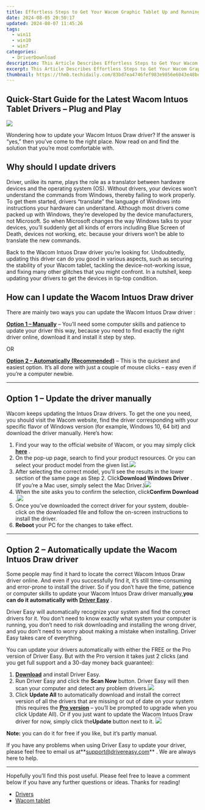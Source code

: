 ```yaml
---
title: Effortless Steps to Get Your Wacom Graphic Tablet Up and Running
date: 2024-08-05 20:50:17
updated: 2024-08-07 11:45:26
tags:
  - win11
  - win10
  - win7
categories:
  - DriverDownload
description: This Article Describes Effortless Steps to Get Your Wacom Graphic Tablet Up and Running
excerpt: This Article Describes Effortless Steps to Get Your Wacom Graphic Tablet Up and Running
thumbnail: https://thmb.techidaily.com/83bd7ea4746fef983e9856e6043e48be8dfdd87c4406254504ec111012f48674.jpg
---
```


## Quick-Start Guide for the Latest Wacom Intuos Tablet Drivers – Plug and Play

![](https://images.drivereasy.com/wp-content/uploads/2019/08/image-142.png)

 Wondering how to update your Wacom Intuos Draw driver? If the answer is “yes,” then you’ve come to the right place. Now read on and find the solution that you’re most comfortable with.

## Why should I update drivers

 Driver, unlike its name, plays the role as a translator between hardware devices and the operating system (OS). Without drivers, your devices won’t understand the commands from Windows, thereby failing to work properly. To get them started, drivers “translate” the language of Windows into instructions your hardware can understand. Although most drivers come packed up with Windows, they’re developed by the device manufacturers, not Microsoft. So when Microsoft changes the way Windows talks to your devices, you’ll suddenly get all kinds of errors including Blue Screen of Death, devices not working, etc. because your drivers won’t be able to translate the new commands.

 Back to the Wacom Intuos Draw driver you’re looking for. Undoubtedly, updating this driver can do you good in various aspects, such as securing the stability of your Wacom tablet, tackling the device-not-working issue, and fixing many other glitches that you might confront. In a nutshell, keep updating your drivers to get the devices in tip-top condition.

## How can I update the Wacom Intuos Draw driver

There are mainly two ways you can update the Wacom Intuos Draw driver :

**[Option 1 – Manually](https://tools.techidaily.com/drivereasy/download/)**  – You’ll need some computer skills and patience to update your driver this way, because you need to find exactly the right driver online, download it and install it step by step.  

 OR  

**[Option 2 – Automatically (Recommended)](https://tools.techidaily.com/drivereasy/download/)**  – This is the quickest and easiest option. It’s all done with just a couple of mouse clicks – easy even if you’re a computer newbie.

---

## Option 1 – Update the driver manually

 Wacom keeps updating the Intuos Draw drivers. To get the one you need, you should visit the Wacom website, find the driver corresponding with your specific flavor of Windows version (for example, Windows 10, 64 bit) and download the driver manually. Here’s how:

1. Find your way to the official website of Wacom, or you may simply click **[here](https://www.wacom.com/en-cn/support/product-support/drivers?field%5Fsupported%5Fos%5Ftid=50&field%5Fsupported%5Ftablets%5Ftid=All)**  .
2. On the pop-up page, search to find your product resources. Or you can select your product model from the given list.![](https://images.drivereasy.com/wp-content/uploads/2019/08/image-151.png)
3. After selecting the correct model, you’ll see the results in the lower section of the same page as Step 2\. Click**Download Windows Driver** . (If you’re a Mac user, simply select the Mac Driver.)![](https://images.drivereasy.com/wp-content/uploads/2019/08/image-155.png)
4. When the site asks you to confirm the selection, click**Confirm Download** .![](https://images.drivereasy.com/wp-content/uploads/2019/08/image-157.png)
5. Once you’ve downloaded the correct driver for your system, double-click on the downloaded file and follow the on-screen instructions to install the driver.
6. **Reboot** your PC for the changes to take effect.

---

## Option 2 – Automatically update the Wacom Intuos Draw driver

 Some people may find it hard to locate the correct Wacom Intuos Draw driver online. And even if you successfully find it, it’s still time-consuming and error-prone to install the driver. So if you don’t have the time, patience or computer skills to update your Wacom Intuos Draw driver manually,**you can do it automatically with** **[Driver Easy](https://tools.techidaily.com/drivereasy/download/)**  .

 Driver Easy will automatically recognize your system and find the correct drivers for it. You don’t need to know exactly what system your computer is running, you don’t need to risk downloading and installing the wrong driver, and you don’t need to worry about making a mistake when installing. Driver Easy takes care of everything.

 You can update your drivers automatically with either the FREE or the Pro version of Driver Easy. But with the Pro version it takes just 2 clicks (and you get full support and a 30-day money back guarantee):

1. **[Download](https://tools.techidaily.com/drivereasy/download/)**  and install Driver Easy.
2. Run Driver Easy and click the **Scan Now** button. Driver Easy will then scan your computer and detect any problem drivers.![](https://images.drivereasy.com/wp-content/uploads/2019/08/2019-08-09_12-35-42.jpg)
3. Click **Update All** to automatically download and install the correct version of all the drivers that are missing or out of date on your system (this requires the **[Pro version](https://tools.techidaily.com/drivereasy/download/)**  – you’ll be prompted to upgrade when you click Update All). Or if you just want to update the Wacom Intuos Draw driver for now, simply click the**Update**  button next to it. ![](https://images.drivereasy.com/wp-content/uploads/2019/08/2019-08-09_12-33-53.jpg)

**Note:** you can do it for free if you like, but it’s partly manual.

 If you have any problems when using Driver Easy to update your driver, please feel free to email us at**<support@drivereasy.com>** . We are always here to help.

---

 Hopefully you’ll find this post useful. Please feel free to leave a comment below if you have any further questions or ideas. Thanks for reading!

* [Drivers](https://tools.techidaily.com/drivereasy/download/)
* [Wacom tablet](https://tools.techidaily.com/drivereasy/download/)

<ins class="adsbygoogle"
     style="display:block"
     data-ad-format="autorelaxed"
     data-ad-client="ca-pub-7571918770474297"
     data-ad-slot="1223367746"></ins>



<ins class="adsbygoogle"
     style="display:block"
     data-ad-client="ca-pub-7571918770474297"
     data-ad-slot="8358498916"
     data-ad-format="auto"
     data-full-width-responsive="true"></ins>
